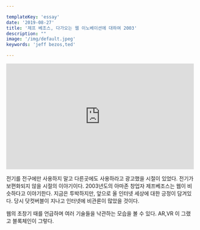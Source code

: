```yaml
---

templateKey: 'essay'
date: '2019-08-27'
title: '제프 베조스, 다가오는 웹 이노베이션에 대하여 2003'
description: ""
image: '/img/default.jpeg'
keywords: 'jeff bezos,ted'

---
```


<div style="max-width:854px"><div style="position:relative;height:0;padding-bottom:56.25%"><iframe src="https://embed.ted.com/talks/lang/ko/jeff_bezos_on_the_next_web_innovation" width="854" height="480" style="position:absolute;left:0;top:0;width:100%;height:100%" frameborder="0" scrolling="no" allowfullscreen></iframe></div></div>

전기를 전구에만 사용하지 말고 다른곳에도 사용하라고 광고했을 시절이 있었다. 전기가 보편화되지 않을 시절의 이야기이다. 2003년도의 아마존 창업자 제프베조스는 웹이 비슷하다고 이야기한다. 지금은 투박하지만, 앞으로 올 인터넷 세상에 대한 긍정이 담겨있다. 당시 닷컷버블이 지나고 인터넷에 비관론이 많았을 것이다.

웹의 초창기 때를 언급하며 여러 기술들을 낙관하는 모습을 볼 수 있다. AR,VR 이 그랬고 블록체인이 그렇다.